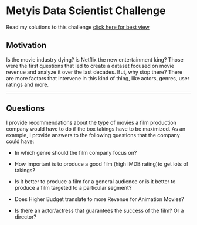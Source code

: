 # Metyis Data Scientist Challenge

Read my solutions to this challenge [click here for best view](https://nbviewer.jupyter.org/github/neahyo/Metyis/blob/2ab5b24e901cf1eaa1dbcb657684ebc311ff0882/Metyis/Analysis.ipynb)

## Motivation
Is the movie industry dying? is Netflix the new entertainment king? Those were the first questions that led to create a dataset focused on movie revenue and analyze it over the last decades. But, why stop there? There are more factors that intervene in this kind of thing, like actors, genres, user ratings and more.

--------------------------------

## Questions
I provide recommendations about the type of movies a film production company would have to do if the box takings have to be maximized. As an example, I provide answers to the following questions that the company could have:

* In which genre should the film company focus on?

* How important is to produce a good film (high IMDB rating)to get lots of takings?

* Is it better to produce a film for a general audience or is it better to produce a film targeted to a particular segment?

* Does Higher Budget translate to more Revenue for Animation Movies?

* Is there an actor/actress that guarantees the success of the film? Or a director?

